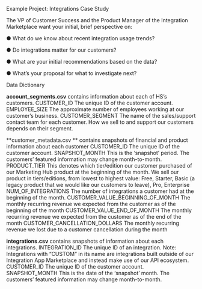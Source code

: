 Example Project: Integrations Case Study 

The VP of Customer Success and the Product Manager of the Integration Marketplace want your initial, brief perspective on: 

● What do we know about recent integration usage trends? 

● Do integrations matter for our customers? 

● What are your initial recommendations based on the data? 

● What’s your proposal for what to investigate next? 

Data Dictionary

**account_segments.csv**
contains information about each of HS’s customers.
CUSTOMER_ID 	The unique ID of the customer account.
EMPLOYEE_SIZE 	The approximate number of employees working at our customer’s business.
CUSTOMER_SEGMENT The name of the sales/support contact team for each customer. How we sell to and support our customers depends on their segment. 


**customer_metadata.csv **
contains snapshots of financial and product information about each customer
CUSTOMER_ID The unique ID of the customer account.
SNAPSHOT_MONTH This is the ‘snapshot’ period. The customers’ featured information may change month-to-month.
PRODUCT_TIER This denotes which tier/edition our customer purchased of our Marketing Hub product at the beginning of the month. 
We sell our product in tiers/editions, from lowest to highest 
value: Free, Starter, Basic (a legacy product that we would like our 
customers to leave), Pro, Enterprise
NUM_OF_INTEGRATIONS The number of integrations a customer had at the beginning of the month.
CUSTOMER_VALUE_BEGINNING_OF_MONTH The monthly recurring revenue we expected from the customer as of the beginning of the month
CUSTOMER_VALUE_END_OF_MONTH The monthly recurring revenue we expected from the customer as of the end of the month
CUSTOMER_CANCELLATION_DOLLARS The monthly recurring revenue we lost due to a customer cancellation during the month 


**integrations.csv** 
contains snapshots of information about each integrations.
INTEGRATION_ID 	The unique ID of an integration. 
Note: Integrations with “CUSTOM” in its name are integrations built outside of our Integration App Marketplace and instead make use of our API ecosystem.
CUSTOMER_ID 	The unique ID of the customer account.
SNAPSHOT_MONTH 	This is the date of the ‘snapshot’ month. The customers’ featured information may change month-to-month.


